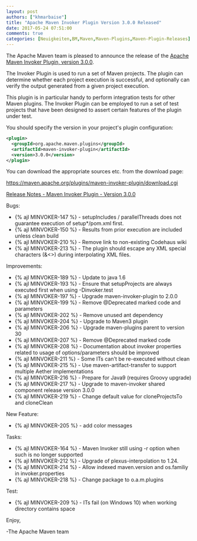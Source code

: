 ```yaml
---
layout: post
authors: ["khmarbaise"]
title: "Apache Maven Invoker Plugin Version 3.0.0 Released"
date: 2017-05-24 07:51:00
comments: true
categories: [Neuigkeiten,BM,Maven,Maven-Plugins,Maven-Plugin-Releases]
---
```

The Apache Maven team is pleased to announce the release of the 
[Apache Maven Invoker Plugin, version 3.0.0](http://maven.apache.org/plugins/maven-invoker-plugin/).

The Invoker Plugin is used to run a set of Maven projects. The plugin can
determine whether each project execution is successful, and optionally can
verify the output generated from a given project execution.

This plugin is in particular handy to perform integration tests for other Maven
plugins. The Invoker Plugin can be employed to run a set of test projects that
have been designed to assert certain features of the plugin under test.

You should specify the version in your project's plugin configuration:

``` xml
<plugin>
  <groupId>org.apache.maven.plugins</groupId>
  <artifactId>maven-invoker-plugin</artifactId>
  <version>3.0.0</version>
</plugin>
```


You can download the appropriate sources etc. from the download page:

https://maven.apache.org/plugins/maven-invoker-plugin/download.cgi

<!-- more -->

[Release Notes - Maven Invoker Plugin - Version 3.0.0](https://issues.apache.org/jira/secure/ReleaseNote.jspa?projectId=12317525&version=12330827)

Bugs:

 * {% ajl MINVOKER-147 %} - setupIncludes / parallelThreads does not guarantee execution of setup*/pom.xml first.
 * {% ajl MINVOKER-150 %} - Results from prior execution are included unless clean build
 * {% ajl MINVOKER-210 %} - Remove link to non-existing Codehaus wiki
 * {% ajl MINVOKER-213 %} - The plugin should escape any XML special characters (&<>) during interpolating XML files.

Improvements:

 * {% ajl MINVOKER-189 %} - Update to java 1.6
 * {% ajl MINVOKER-193 %} - Ensure that setupProjects are always executed first when using -Dinvoker.test
 * {% ajl MINVOKER-197 %} - Upgrade maven-invoker-plugin to 2.0.0
 * {% ajl MINVOKER-199 %} - Remove @Deprecated marked code and parameters
 * {% ajl MINVOKER-202 %} - Remove unused ant dependency
 * {% ajl MINVOKER-204 %} - Upgrade to Maven3 plugin
 * {% ajl MINVOKER-206 %} - Upgrade maven-plugins parent to version 30
 * {% ajl MINVOKER-207 %} - Remove @Deprecated marked code
 * {% ajl MINVOKER-208 %} - Documentation about invoker properties related to usage of options/parameters should be improved
 * {% ajl MINVOKER-211 %} - Some ITs can't be re-executed without clean
 * {% ajl MINVOKER-215 %} - Use maven-artifact-transfer to support multiple Aether implementations
 * {% ajl MINVOKER-216 %} - Prepare for Java9 (requires Groovy upgrade)
 * {% ajl MINVOKER-217 %} - Upgrade to maven-invoker shared component release version 3.0.0
 * {% ajl MINVOKER-219 %} - Change default value for cloneProjectsTo and cloneClean

New Feature:

 * {% ajl MINVOKER-205 %} - add color messages

Tasks:

 * {% ajl MINVOKER-164 %} - Maven Invoker still using -r option when such is no longer supported
 * {% ajl MINVOKER-212 %} - Upgrade of plexus-interpolation to 1.24.
 * {% ajl MINVOKER-214 %} - Allow indexed maven.version and os.familiy in invoker.properties
 * {% ajl MINVOKER-218 %} - Change package to o.a.m.plugins

Test:

 * {% ajl MINVOKER-209 %} - ITs fail (on Windows 10) when working directory contains space

Enjoy,

-The Apache Maven team
